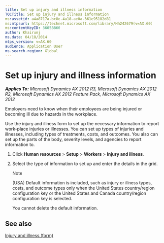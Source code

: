 ```yaml
---
title: Set up injury and illness information
TOCTitle: Set up injury and illness information
ms:assetid: a4a8717a-bc8e-4a18-ae0a-361e95182d81
ms:mtpsurl: https://technet.microsoft.com/library/Hh242679(v=AX.60)
ms:contentKeyID: 36058860
author: Khairunj
ms.date: 04/18/2014
mtps_version: v=AX.60
audience: Application User
ms.search.region: Global
---
```


# Set up injury and illness information 


_**Applies To:** Microsoft Dynamics AX 2012 R3, Microsoft Dynamics AX 2012 R2, Microsoft Dynamics AX 2012 Feature Pack, Microsoft Dynamics AX 2012_

Employers need to know when their employees are being injured or becoming ill due to hazards in the workplace.

Use the injury and illness form to set up the necessary information to report work-place injuries or illnesses. You can set up types of injuries and illnesses, including types of treatments, costs, and outcomes. You also can set up the parts of the body, severity levels, and agencies to report information to.

1.  Click **Human resources** \> **Setup** \> **Workers** \> **Injury and illness**.

2.  Select the type of information to set up and enter the details in the grid.
    

    > [!NOTE]
    > <P>(USA) Default information is included, such as injury or illness types, costs, and outcome types only when the United States country/region configuration key or the United States and Canada country/region configuration key is selected.</P>

    
    You cannot delete the default information.

## See also

[Injury and illness (form)](https://technet.microsoft.com/library/hh208628\(v=ax.60\))

  


